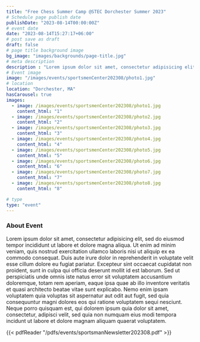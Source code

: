 ```yaml
---
title: "Free Chess Summer Camp @STEC Dorchester Summer 2023"
# Schedule page publish date
publishDate: "2023-08-14T00:00:00Z"
# event date
date: "2023-08-14T15:27:17+06:00"
# post save as draft
draft: false
# page title background image
bg_image: "images/backgrounds/page-title.jpg"
# meta description
description : "Lorem ipsum dolor sit amet, consectetur adipisicing elit, sed do eiusmod tempor incididunt ut labore. dolore magna aliqua. Ut enim ad minim veniam, quis nostrud."
# Event image
image: "/images/events/sportsmenCenter202308/photo1.jpg"
# location
location: "Dorchester, MA"
hasCarousel: true
images: 
  - image: /images/events/sportsmenCenter202308/photo1.jpg
    content_html: "1"
  - image: /images/events/sportsmenCenter202308/photo2.jpg
    content_html: "2"
  - image: /images/events/sportsmenCenter202308/photo3.jpg
    content_html: "3"
  - image: /images/events/sportsmenCenter202308/photo4.jpg
    content_html: "4"
  - image: /images/events/sportsmenCenter202308/photo5.jpg
    content_html: "5"
  - image: /images/events/sportsmenCenter202308/photo6.jpg
    content_html: "6"
  - image: /images/events/sportsmenCenter202308/photo7.jpg
    content_html: "7"
  - image: /images/events/sportsmenCenter202308/photo8.jpg
    content_html: "8"

# type
type: "event"
---
```


### About Event

Lorem ipsum dolor sit amet, consectetur adipisicing elit, sed do eiusmod tempor incididunt ut labore et dolore magna aliqua. Ut enim ad minim veniam, quis nostrud exercitation ullamco laboris nisi ut aliquip ex ea commodo consequat. Duis aute irure dolor in reprehenderit in voluptate velit esse cillum dolore eu fugiat  pariatur. Excepteur sint occaecat cupidatat non proident, sunt in culpa qui officia deserunt mollit id est laborum. Sed ut perspiciatis unde omnis iste natus error sit voluptatem accusantium doloremque, totam rem aperiam, eaque ipsa quae ab illo inventore veritatis et quasi architecto beatae vitae sunt explicabo. Nemo enim ipsam voluptatem quia voluptas sit aspernatur aut odit aut fugit, sed quia consequuntur magni dolores eos qui ratione voluptatem sequi nesciunt. Neque porro quisquam est, qui dolorem ipsum quia dolor sit amet, consectetur, adipisci velit, sed quia non numquam eius modi tempora incidunt ut labore et dolore magnam aliquam quaerat voluptatem.

{{< pdfReader "/pdfs/events/sportsmanNewsletter202308.pdf" >}}
